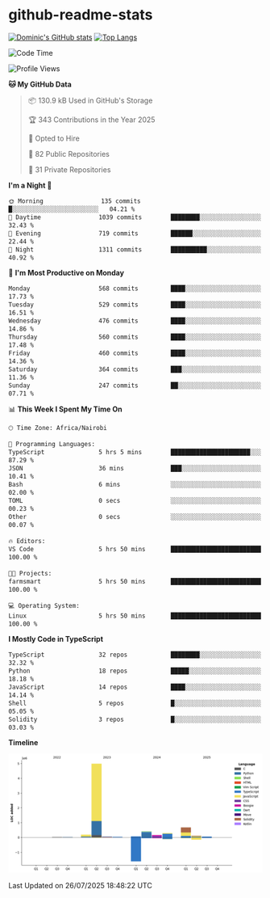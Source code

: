 # github-readme-stats
[![Dominic's GitHub stats](https://github-readme-stats.vercel.app/api?username=Domengo&show_icons=true)](https://github.com/anuraghazra/github-readme-stats)
[![Top Langs](https://github-readme-stats.vercel.app/api/top-langs/?username=Domengo&show_icons=true)](https://github.com/Domengo/github-readme-stats)

<!--START_SECTION:waka-->
![Code Time](http://img.shields.io/badge/Code%20Time-1%2C126%20hrs%2027%20mins-blue)

![Profile Views](http://img.shields.io/badge/Profile%20Views-0-blue)

**🐱 My GitHub Data** 

> 📦 130.9 kB Used in GitHub's Storage 
 > 
> 🏆 343 Contributions in the Year 2025
 > 
> 💼 Opted to Hire
 > 
> 📜 82 Public Repositories 
 > 
> 🔑 31 Private Repositories 
 > 
**I'm a Night 🦉** 

```text
🌞 Morning                135 commits         █░░░░░░░░░░░░░░░░░░░░░░░░   04.21 % 
🌆 Daytime                1039 commits        ████████░░░░░░░░░░░░░░░░░   32.43 % 
🌃 Evening                719 commits         ██████░░░░░░░░░░░░░░░░░░░   22.44 % 
🌙 Night                  1311 commits        ██████████░░░░░░░░░░░░░░░   40.92 % 
```
📅 **I'm Most Productive on Monday** 

```text
Monday                   568 commits         ████░░░░░░░░░░░░░░░░░░░░░   17.73 % 
Tuesday                  529 commits         ████░░░░░░░░░░░░░░░░░░░░░   16.51 % 
Wednesday                476 commits         ████░░░░░░░░░░░░░░░░░░░░░   14.86 % 
Thursday                 560 commits         ████░░░░░░░░░░░░░░░░░░░░░   17.48 % 
Friday                   460 commits         ████░░░░░░░░░░░░░░░░░░░░░   14.36 % 
Saturday                 364 commits         ███░░░░░░░░░░░░░░░░░░░░░░   11.36 % 
Sunday                   247 commits         ██░░░░░░░░░░░░░░░░░░░░░░░   07.71 % 
```


📊 **This Week I Spent My Time On** 

```text
🕑︎ Time Zone: Africa/Nairobi

💬 Programming Languages: 
TypeScript               5 hrs 5 mins        ██████████████████████░░░   87.29 % 
JSON                     36 mins             ███░░░░░░░░░░░░░░░░░░░░░░   10.41 % 
Bash                     6 mins              ░░░░░░░░░░░░░░░░░░░░░░░░░   02.00 % 
TOML                     0 secs              ░░░░░░░░░░░░░░░░░░░░░░░░░   00.23 % 
Other                    0 secs              ░░░░░░░░░░░░░░░░░░░░░░░░░   00.07 % 

🔥 Editors: 
VS Code                  5 hrs 50 mins       █████████████████████████   100.00 % 

🐱‍💻 Projects: 
farmsmart                5 hrs 50 mins       █████████████████████████   100.00 % 

💻 Operating System: 
Linux                    5 hrs 50 mins       █████████████████████████   100.00 % 
```

**I Mostly Code in TypeScript** 

```text
TypeScript               32 repos            ████████░░░░░░░░░░░░░░░░░   32.32 % 
Python                   18 repos            █████░░░░░░░░░░░░░░░░░░░░   18.18 % 
JavaScript               14 repos            ████░░░░░░░░░░░░░░░░░░░░░   14.14 % 
Shell                    5 repos             █░░░░░░░░░░░░░░░░░░░░░░░░   05.05 % 
Solidity                 3 repos             █░░░░░░░░░░░░░░░░░░░░░░░░   03.03 % 
```



**Timeline**

![Lines of Code chart](https://raw.githubusercontent.com/Domengo/Domengo/main/assets/bar_graph.png)


 Last Updated on 26/07/2025 18:48:22 UTC
<!--END_SECTION:waka-->


